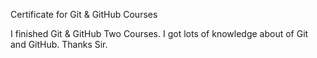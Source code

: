 Certificate for Git & GitHub Courses

I finished Git & GitHub Two Courses.
I got lots of knowledge about of Git and GitHub.
Thanks Sir.
